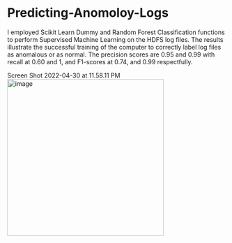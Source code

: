 # Predicting-Anomoloy-Logs
I employed Scikit Learn Dummy and Random Forest Classification functions to perform Supervised Machine Learning on the HDFS log files. The results illustrate the successful training of the computer to correctly label log files as anomalous or as normal. The precision scores are 0.95 and 0.99 with recall at 0.60 and 1, and F1-scores at 0.74, and 0.99 respectfully.


Screen Shot 2022-04-30 at 11.58.11 PM<img width="359" alt="image" src="https://user-images.githubusercontent.com/83246246/166605775-e7bed218-64a4-4a40-8af9-3e9b92cedf5b.png">

